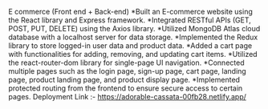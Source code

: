 E commerce (Front end + Back-end)
*Built an E-commerce website using the React library and Express framework.
*Integrated RESTful APIs (GET, POST, PUT, DELETE) using the Axios library.
*Utilized MongoDB Atlas cloud database with a localhost server for data storage.
*Implemented the Redux library to store logged-in user data and product data.
*Added a cart page with functionalities for adding, removing, and updating cart items.
*Utilized the react-router-dom library for single-page UI navigation.
*Connected multiple pages such as the login page, sign-up page, cart page, landing page, product
landing page, and product display page.
*Implemented protected routing from the frontend to ensure secure access to certain pages.
Deployment Link :- https://adorable-cassata-00fb28.netlify.app/
